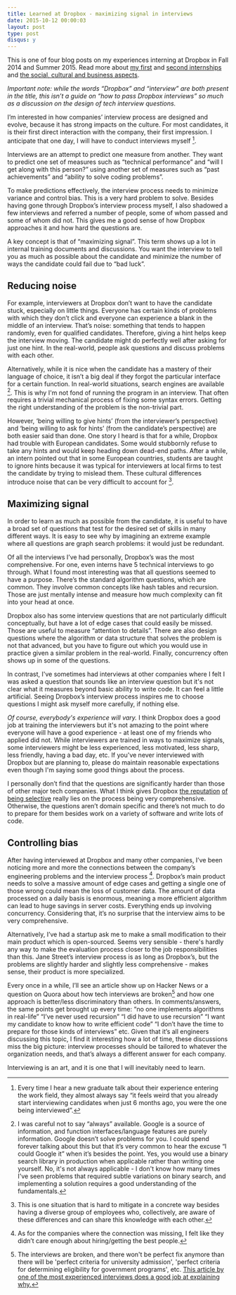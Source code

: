 ```yaml
---
title: Learned at Dropbox - maximizing signal in interviews
date: 2015-10-12 00:00:03
layout: post
type: post
disqus: y
---
```


This is one of four blog posts on my experiences interning at Dropbox in Fall 2014 and Summer 2015. Read more about [my first](/2015/10/12-dropbox-first-internship) and [second internships](/2015/10/12/dropbox-second-internship.html) and [the social, cultural and business aspects](/2015/10/12/dropbox-misc.html).

_Important note: while the words “Dropbox” and “interview” are both present in the title, this isn’t a guide on “how to pass Dropbox interviews” so much as a discussion on the design of tech interview questions._

I’m interested in how companies’ interview process are designed and evolve, because it has strong impacts on the culture. For most candidates, it is their first direct interaction with the company, their first impression. I anticipate that one day, I will have to conduct interviews myself [^0].

Interviews are an attempt to predict one measure from another. They want to predict one set of measures such as “technical performance” and “will I get along with this person?” using another set of measures such as “past achievements” and “ability to solve coding problems”.

To make predictions effectively, the interview process needs to minimize variance and control bias. This is a very hard problem to solve. Besides having gone through Dropbox’s interview process myself, I also shadowed a few interviews and referred a number of people, some of whom passed and some of whom did not. This gives me a good sense of how Dropbox approaches it and how hard the questions are.

A key concept is that of “maximizing signal”. This term shows up a lot in internal training documents and discussions. You want the interview to tell you as much as possible about the candidate and minimize the number of ways the candidate could fail due to “bad luck”.

Reducing noise
--------------

For example, interviewers at Dropbox don’t want to have the candidate stuck, especially on little things. Everyone has certain kinds of problems with which they don’t click and everyone can experience a blank in the middle of an interview. That’s noise: something that tends to happen randomly, even for qualified candidates. Therefore, giving a hint helps keep the interview moving. The candidate might do perfectly well after asking for just one hint. In the real-world, people ask questions and discuss problems with each other.

Alternatively, while it is nice when the candidate has a mastery of their language of choice, it isn’t a big deal if they forgot the particular interface for a certain function. In real-world situations, search engines are available [^1]. This is why I'm not fond of running the program in an interview. That often requires a trivial mechanical process of fixing some syntax errors. Getting the right understanding of the problem is the non-trivial part.

However, ‘being willing to give hints’ (from the interviewer’s perspective) and ‘being willing to ask for hints’ (from the candidate’s perspective) are both easier said than done. One story I heard is that for a while, Dropbox had trouble with European candidates. Some would stubbornly refuse to take any hints and would keep heading down dead-end paths. After a while, an intern pointed out that in some European countries, students are taught to ignore hints because it was typical for interviewers at local firms to test the candidate by trying to mislead them. These cultural differences introduce noise that can be very difficult to account for [^2].

Maximizing signal
-----------------

In order to learn as much as possible from the candidate, it is useful to have a broad set of questions that test for the desired set of skills in many different ways. It is easy to see why by imagining an extreme example where all questions are graph search problems: it would just be redundant.

Of all the interviews I’ve had personally, Dropbox’s was the most comprehensive. For one, even interns have 5 technical interviews to go through. What I found most interesting was that all questions seemed to have a purpose. There’s the standard algorithm questions, which are common. They involve common concepts like hash tables and recursion. Those are just mentally intense and measure how much complexity can fit into your head at once.

Dropbox also has some interview questions that are not particularly difficult conceptually, but have a lot of edge cases that could easily be missed. Those are useful to measure “attention to details”. There are also design questions where the algorithm or data structure that solves the problem is not that advanced, but you have to figure out which you would use in practice given a similar problem in the real-world. Finally, concurrency often shows up in some of the questions.

In contrast, I've sometimes had interviews at other companies where I felt I was asked a question that sounds like an interview question but it's not clear what it measures beyond basic ability to write code. It can feel a little artificial. Seeing Dropbox’s interview process inspires me to choose questions I might ask myself more carefully, if nothing else.

_Of course, everybody's experience will vary._ I think Dropbox does a good job at training the interviewers but it's not amazing to the point where everyone will have a good experience - at least one of my friends who applied did not. While interviewers are trained in ways to maximize signals, some interviewers might be less experienced, less motivated, less sharp, less friendly, having a bad day, etc. If you've never interviewed with Dropbox but are planning to, please do maintain reasonable expectations even though I'm saying some good things about the process.

I personally don’t find that the questions are significantly harder than those of other major tech companies. What I think gives Dropbox [the reputation](http://qr.ae/RoSicS) [of being selective](http://qr.ae/RoSix9) really lies on the process being very comprehensive. Otherwise, the questions aren’t domain specific and there’s not much to do to prepare for them besides work on a variety of software and write lots of code.

Controlling bias
----------------

After having interviewed at Dropbox and many other companies, I’ve been noticing more and more the connections between the company’s engineering problems and the interview process [^4]. Dropbox’s main product needs to solve a massive amount of edge cases and getting a single one of those wrong could mean the loss of customer data. The amount of data processed on a daily basis is enormous, meaning a more efficient algorithm can lead to huge savings in server costs. Everything ends up involving concurrency. Considering that, it’s no surprise that the interview aims to be very comprehensive.

Alternatively, I’ve had a startup ask me to make a small modification to their main product which is open-sourced. Seems very sensible - there's hardly any way to make the evaluation process closer to the job responsibilities than this. Jane Street’s interview process is as long as Dropbox’s, but the problems are slightly harder and slightly less comprehensive - makes sense, their product is more specialized.

Every once in a while, I’ll see an article show up on Hacker News or a question on Quora about how tech interviews are broken[^5] and how one approach is better/less discriminatory than others. In comments/answers, the same points get brought up every time: “no one implements algorithms in real-life” “I’ve never used recursion” “I did have to use recursion” “I want my candidate to know how to write efficient code” “I don’t have the time to prepare for those kinds of interviews” etc. Given that it’s all engineers discussing this topic, I find it interesting how a lot of time, these discussions miss the big picture: interview processes should be tailored to whatever the organization needs, and that’s always a different answer for each company.

Interviewing is an art, and it is one that I will inevitably need to learn.

[^0]: Every time I hear a new graduate talk about their experience entering the work field, they almost always say “it feels weird that you already start interviewing candidates when just 6 months ago, you were the one being interviewed”.

[^1]: I was careful not to say “always” available. Google is a source of information, and function interfaces/language features are purely information. Google doesn’t solve problems for you. I could spend forever talking about this but that it’s very common to hear the excuse “I could Google it” when it’s besides the point. Yes, you would use a binary search library in production when applicable rather than writing one yourself. No, it's not always applicable - I don't know how many times I've seen problems that required subtle variations on binary search, and implementing a solution requires a good understanding of the fundamentals.

[^2]: This is one situation that is hard to mitigate in a concrete way besides having a diverse group of employees who, collectively, are aware of these differences and can share this knowledge with each other.

[^4]: As for the companies where the connection was missing, I felt like they didn’t care enough about hiring/getting the best people.

[^5]: The interviews are broken, and there won't be perfect fix anymore than there will be 'perfect criteria for university admission', 'perfect criteria for determining eligibility for government programs', etc. [This article by one of the most experienced interviews does a good job at explaining why.](http://www.gayle.com/blog/2015/6/10/developer-interviews-are-broken-and-you-cant-fix-it)
